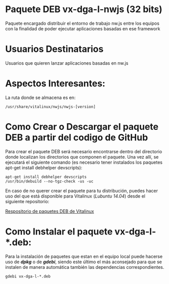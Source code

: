 # Paquete DEB vx-dga-l-nwjs (32 bits)

Paquete encargado distribuir el entorno de trabajo nw.js entre los equipos con la finalidad de poder ejecutar aplicaciones basadas en ese framework

# Usuarios Destinatarios

Usuarios que quieren lanzar aplicaciones basadas en nw.js

# Aspectos Interesantes:

La ruta donde se almacena es en:

```
/usr/share/vitalinux/nwjs/nwjs-[version]
```

# Como Crear o Descargar el paquete DEB a partir del codigo de GitHub
Para crear el paquete DEB será necesario encontrarse dentro del directorio donde localizan los directorios que componen el paquete.  Una vez allí, se ejecutará el siguiente comando (es necesario tener instalados los paquetes apt-get install debhelper devscripts):

```
apt-get install debhelper devscripts
/usr/bin/debuild --no-tgz-check -us -uc
```

En caso de no querer crear el paquete para tu distribución, puedes hacer uso del que está disponible para Vitalinux (*Lubuntu 14.04*) desde el siguiente repositorio:

[Respositorio de paquetes DEB de Vitalinux](http://migasfree.educa.aragon.es/repo/Lubuntu-14.04/STORES/base/)

# Como Instalar el paquete vx-dga-l-*.deb:

Para la instalación de paquetes que estan en el equipo local puede hacerse uso de ***dpkg*** o de ***gdebi***, siendo este último el más aconsejado para que se instalen de manera automática también las dependencias correspondientes.
```
gdebi vx-dga-l-*.deb
```
